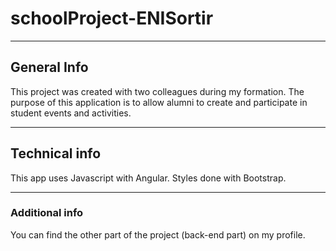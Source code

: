 # schoolProject-ENISortir
***
## General Info
This project was created with two colleagues during my formation. The purpose of this application is to allow alumni to create and participate in student events and activities.
***
## Technical info
This app uses Javascript with Angular. Styles done with Bootstrap.
***
### Additional info
You can find the other part of the project (back-end part) on my profile.
